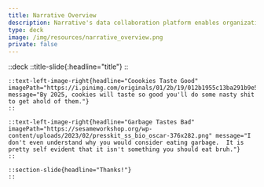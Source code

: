 ```yaml
---
title: Narrative Overview
description: Narrative's data collaboration platform enables organizations to build and manage data products that are secure, compliant, and easy to use.
type: deck
image: /img/resources/narrative_overview.png
private: false
---
```


::deck
::title-slide{:headline="title"}
::

    ::text-left-image-right{headline="Coookies Taste Good" imagePath="https://i.pinimg.com/originals/01/2b/19/012b1955c13ba291b9e5985d5cf60871.jpg" message="By 2025, cookies will taste so good you'll do some nasty shit to get ahold of them."}
    ::

    ::text-left-image-right{headline="Garbage Tastes Bad" imagePath="https://sesameworkshop.org/wp-content/uploads/2023/02/presskit_ss_bio_oscar-376x282.png" message="I don't even understand why you would consider eating garbage.  It is pretty self evident that it isn't something you should eat bruh."}
    ::

    ::section-slide{headline="Thanks!"}
    ::

